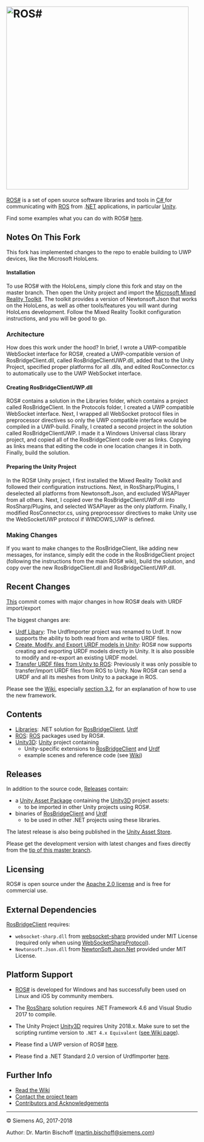 # [<img src="https://github.com/siemens/ros-sharp/wiki/img/Home_RosSharpLogo.png" width="480" alt ="ROS#"/>](https://github.com/siemens/ros-sharp) #

[ROS#](https://github.com/siemens/ros-sharp) is a set of open source software libraries and tools in [C\# ](https://docs.microsoft.com/de-de/dotnet/csharp/csharp) for communicating with [ROS](http://www.ros.org/) from .[NET](https://www.microsoft.com/net) applications, in particular [Unity](https://unity3d.com/).

Find some examples what you can do with ROS# [here](https://github.com/siemens/ros-sharp/wiki/Info_Showcases).

## Notes On This Fork ##

This fork has implemented changes to the repo to enable building to UWP devices, like the Microsoft HoloLens. 

#### Installation ### 

To use ROS# with the HoloLens, simply clone this fork and stay on the master branch. Then open the Unity project and import the [Microsoft Mixed Reality Toolkit](https://github.com/Microsoft/MixedRealityToolkit-Unity). The toolkit provides a version of Newtonsoft.Json that works on the HoloLens, as well as other tools/features you will want during HoloLens development. Follow the Mixed Reality Toolkit configuration instructions, and you will be good to go. 

### Architecture ###

How does this work under the hood? In brief, I wrote a UWP-compatible WebSocket interface for ROS#, created a UWP-compatible version of RosBridgeClient.dll, called RosBridgeClientUWP.dll, added that to the Unity Project, specified proper platforms for all .dlls, and edited RosConnector.cs to automatically use to the UWP WebSocket interface.

#### Creating RosBridgeClientUWP.dll ####

ROS# contains a solution in the Libraries folder, which contains a project called RosBridgeClient. In the Protocols folder, I created a UWP compatible WebSocket interface. Next, I wrapped all WebSocket protocol files in preprocessor directives so only the UWP compatible interface would be compiled in a UWP-build. Finally, I created a second project in the solution called RosBridgeClientUWP. I made it a Windows Universal class library project, and copied all of the RosBridgeClient code over as links. Copying as links means that editing the code in one location changes it in both. Finally, build the solution.

#### Preparing the Unity Project ####

In the ROS# Unity project, I first installed the Mixed Reality Toolkit and followed their configuration instructions. Next, in RosSharp/Plugins, I deselected all platforms from Newtonsoft.Json, and excluded WSAPlayer from all others. Next, I copied over the RosBridgeClientUWP.dll into RosSharp/Plugins, and selected WSAPlayer as the only platform. Finally, I modified RosConnector.cs, using preprocessor directives to make Unity use the WebSocketUWP protocol if WINDOWS_UWP is defined.

### Making Changes ###

If you want to make changes to the RosBridgeClient, like adding new messages, for instance, simply edit the code in the RosBridgeClient project (following the instructions from the main ROS# wiki), build the solution, and copy over the new RosBridgeClient.dll and RosBridgeClientUWP.dll.


## Recent Changes ##

[This](https://github.com/siemens/ros-sharp/commit/acdd1ea7b8de47a23fbf376fa590590cf945b495) commit comes with major changes in how ROS# deals with URDF import/export

The biggest changes are:
* [Urdf Libary](https://github.com/siemens/ros-sharp/tree/master/Libraries/Urdf): The UrdfImporter project was renamed to Urdf. It now supports the ability to both read from and write to URDF files.
* [Create, Modify, and Export URDF models in Unity](https://github.com/siemens/ros-sharp/tree/master/Unity3D): ROS# now supports creating and exporting URDF models directly in Unity. It is also possible to modify and re-export an existing URDF model.
* [Transfer URDF files from Unity to ROS](https://github.com/siemens/ros-sharp/wiki/User_App_ROS_TransferURDFToROS): Previously it was only possible to transfer/import URDF files from ROS to Unity. Now ROS# can send a URDF and all its meshes from Unity to a package in ROS.

Please see the [Wiki](https://github.com/siemens/ros-sharp/wiki/), especially [section 3.2](https://github.com/siemens/ros-sharp/wiki/User_App_NoROS_ExportURDFOnWindows), for an explanation of how to use the new framework.

## Contents ##

* [Libraries](https://github.com/siemens/ros-sharp/tree/master/Libraries):
 .NET solution for [RosBridgeClient](https://github.com/siemens/ros-sharp/tree/master/Libraries/RosBridgeClient), [Urdf](https://github.com/siemens/ros-sharp/tree/master/Libraries/Urdf)
* [ROS](https://github.com/siemens/ros-sharp/tree/master/ROS):  [ROS](http://wiki.ros.org/) packages used by ROS#.
* [Unity3D](https://github.com/siemens/ros-sharp/tree/master/Unity3D): [Unity](https://unity3d.com/) project containing
  * Unity-specific extensions to
   [RosBridgeClient](https://github.com/siemens/ros-sharp/tree/master/Libraries/RosBridgeClient) and
   [Urdf](https://github.com/siemens/ros-sharp/tree/master/Libraries/UrdfImporter)
  * example scenes and reference code (see [Wiki](https://github.com/siemens/ros-sharp/wiki))

## Releases ##

In addition to the source code, [Releases](https://github.com/siemens/ros-sharp/releases) contain:

* a [Unity Asset Package](https://docs.unity3d.com/Manual/AssetPackages.html) containing the [Unity3D](https://github.com/siemens/ros-sharp/tree/master/Unity3D) project assets:
  * to be imported in other Unity projects using ROS#.
* binaries of [RosBridgeClient](https://github.com/siemens/ros-sharp/tree/master/Libraries/RosBridgeClient) and [Urdf](https://github.com/siemens/ros-sharp/tree/master/Libraries/Urdf)
  * to be used in other .NET projects using these libraries.

The latest release is also being published in the [Unity Asset Store](https://assetstore.unity.com/packages/tools/physics/ros-ros-unity-communication-package-107085).

Please get the development version with latest changes and fixes directly from the [tip of this master branch](https://github.com/siemens/ros-sharp).

## Licensing ##

ROS# is open source under the [Apache 2.0 license](http://www.apache.org/licenses/LICENSE-2.0) and is free for commercial use.

## External Dependencies ##

[RosBridgeClient](https://github.com/siemens/ros-sharp/tree/master/Libraries/RosBridgeClient) requires:
* `websocket-sharp.dll` from [websocket-sharp](https://github.com/sta/websocket-sharp) provided under MIT License (required only when using [WebSocketSharpProtocol](https://github.com/siemens/ros-sharp/tree/master/Libraries/RosBridgeClient/Protocols/WebSocketSharpProtocol.cs)).
* `Newtonsoft.Json.dll` from [NewtonSoft Json.Net](http://www.newtonsoft.com/json) provided under MIT License.

## Platform Support ##

* [ROS#](https://github.com/siemens/ros-sharp) is developed for Windows and has successfully been used on Linux and iOS by community members.

* The [RosSharp](https://github.com/siemens/ros-sharp/tree/master/Libraries/) solution requires .NET Framework 4.6 and Visual Studio 2017 to compile.
* The Unity Project [Unity3D](https://github.com/siemens/ros-sharp/tree/master/Unity3D) requires Unity 2018.x.
Make sure to set the scripting runtime version to `.NET 4.x Equivalent` ([see Wiki page](https://github.com/siemens/ros-sharp/wiki/User_Inst_Unity3DOnWindows)).

* Please find a UWP version of ROS# [here](https://github.com/dwhit/ros-sharp).
* Please find a .NET Standard 2.0 version of UrdfImporter [here](https://github.com/blommers/UdrfImporter).

## Further Info ##

* [Read the Wiki](https://github.com/siemens/ros-sharp/wiki)
* [Contact the project team](mailto:ros-sharp.ct@siemens.com)
* [Contributors and Acknowledgements](https://github.com/siemens/ros-sharp/wiki/Info_Acknowledgements)

---

© Siemens AG, 2017-2018

Author: Dr. Martin Bischoff (martin.bischoff@siemens.com)
